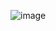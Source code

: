 ![image](https://user-images.githubusercontent.com/61119272/175830847-9eefb32a-71f6-4bed-8a49-91c40c4c10b6.png)
